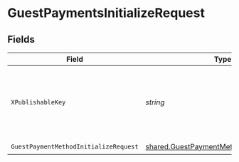 # GuestPaymentsInitializeRequest


## Fields

| Field                                                                                                    | Type                                                                                                     | Required                                                                                                 | Description                                                                                              |
| -------------------------------------------------------------------------------------------------------- | -------------------------------------------------------------------------------------------------------- | -------------------------------------------------------------------------------------------------------- | -------------------------------------------------------------------------------------------------------- |
| `XPublishableKey`                                                                                        | *string*                                                                                                 | :heavy_check_mark:                                                                                       | The publicly viewable identifier used to identify a merchant division.                                   |
| `GuestPaymentMethodInitializeRequest`                                                                    | [shared.GuestPaymentMethodInitializeRequest](../../models/shared/guestpaymentmethodinitializerequest.md) | :heavy_check_mark:                                                                                       | N/A                                                                                                      |
